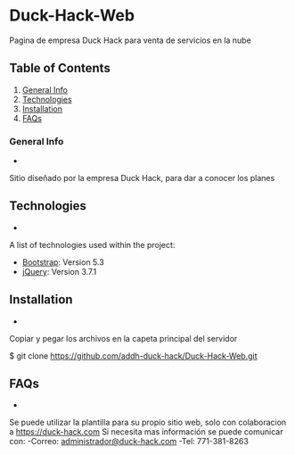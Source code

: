 # Duck-Hack-Web
Pagina de empresa Duck Hack para venta de servicios en la nube

## Table of Contents
1. [General Info](#general-info)
2. [Technologies](#technologies)
3. [Installation](#installation)
4. [FAQs](#faqs)
### General Info
*
Sitio diseñado por la empresa Duck Hack, para dar a conocer los planes
## Technologies
*
A list of technologies used within the project:
* [Bootstrap](https://getbootstrap.com/): Version 5.3
* [jQuery](https://jquery.com/): Version 3.7.1
## Installation
*
Copiar y pegar los archivos en la capeta principal del servidor

$ git clone https://github.com/addh-duck-hack/Duck-Hack-Web.git

## FAQs
*
Se puede utilizar la plantilla para su propio sitio web, solo con colaboracion a https://duck-hack.com
Si necesita mas información se puede comunicar con:
-Correo: administrador@duck-hack.com
-Tel: 771-381-8263